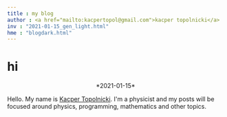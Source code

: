 ```yaml
---
title : my blog
author : <a href="mailto:kacpertopol@gmail.com">kacper topolnicki</a>
inv : "2021-01-15_gen_light.html"
hme : "blogdark.html"
---
```



# hi
<center>
*2021-01-15*
</center>

Hello. My name is [Kacper Topolnicki](https://kacpertopol.github.io/). I'm a physicist and my posts will be
focused around physics, programming, mathematics and other topics.


